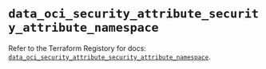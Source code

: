 # `data_oci_security_attribute_security_attribute_namespace`

Refer to the Terraform Registory for docs: [`data_oci_security_attribute_security_attribute_namespace`](https://registry.terraform.io/providers/oracle/oci/6.18.0/docs/data-sources/security_attribute_security_attribute_namespace).
